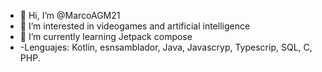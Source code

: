 - 👋 Hi, I’m @MarcoAGM21
- 👀 I’m interested in videogames and artificial intelligence
- 🌱 I’m currently learning Jetpack compose
- -Lenguajes: Kotlin, esnsamblador, Java, Javascryp, Typescrip, SQL, C, PHP.

<!---
MarcoAGM21/MarcoAGM21 is a ✨ special ✨ repository because its `README.md` (this file) appears on your GitHub profile.
You can click the Preview link to take a look at your changes.
--->
